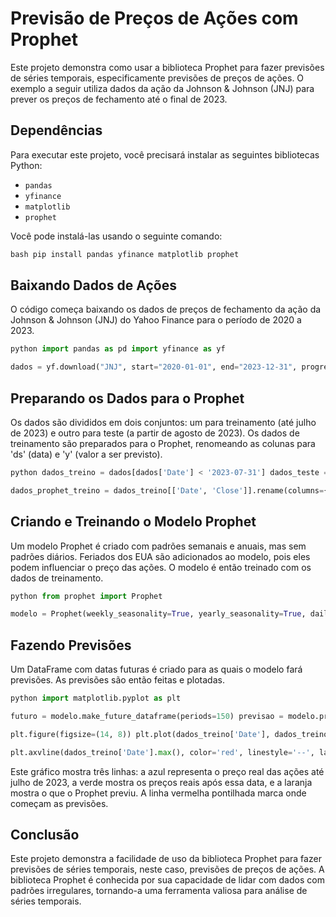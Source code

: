 # Previsão de Preços de Ações com Prophet

Este projeto demonstra como usar a biblioteca Prophet para fazer previsões de séries temporais, especificamente previsões de preços de ações. O exemplo a seguir utiliza dados da ação da Johnson & Johnson (JNJ) para prever os preços de fechamento até o final de 2023.

## Dependências

Para executar este projeto, você precisará instalar as seguintes bibliotecas Python:

- `pandas`
- `yfinance`
- `matplotlib`
- `prophet`

Você pode instalá-las usando o seguinte comando:

```python
bash pip install pandas yfinance matplotlib prophet
```

## Baixando Dados de Ações

O código começa baixando os dados de preços de fechamento da ação da Johnson & Johnson (JNJ) do Yahoo Finance para o período de 2020 a 2023.

```python
python import pandas as pd import yfinance as yf

dados = yf.download("JNJ", start="2020-01-01", end="2023-12-31", progress=False) dados = dados.reset_index()
```

## Preparando os Dados para o Prophet

Os dados são divididos em dois conjuntos: um para treinamento (até julho de 2023) e outro para teste (a partir de agosto de 2023). Os dados de treinamento são preparados para o Prophet, renomeando as colunas para 'ds' (data) e 'y' (valor a ser previsto).

```python
python dados_treino = dados[dados['Date'] < '2023-07-31'] dados_teste = dados[dados['Date'] >= '2023-07-31']

dados_prophet_treino = dados_treino[['Date', 'Close']].rename(columns={'Date': 'ds', 'Close': 'y'})
```

## Criando e Treinando o Modelo Prophet

Um modelo Prophet é criado com padrões semanais e anuais, mas sem padrões diários. Feriados dos EUA são adicionados ao modelo, pois eles podem influenciar o preço das ações. O modelo é então treinado com os dados de treinamento.

```python
python from prophet import Prophet

modelo = Prophet(weekly_seasonality=True, yearly_seasonality=True, daily_seasonality=False) modelo.add_country_holidays(country_name='US') modelo.fit(dados_prophet_treino)
```

## Fazendo Previsões

Um DataFrame com datas futuras é criado para as quais o modelo fará previsões. As previsões são então feitas e plotadas.

```python
python import matplotlib.pyplot as plt

futuro = modelo.make_future_dataframe(periods=150) previsao = modelo.predict(futuro)

plt.figure(figsize=(14, 8)) plt.plot(dados_treino['Date'], dados_treino['Close'], label='Dados de Treino', color='blue') plt.plot(dados_teste['Date'], dados_teste['Close'], label='Dados Reais (Teste)', color='green') plt.plot(previsao['ds'], previsao['yhat'], label='Previsão', color='orange', linestyle='--')

plt.axvline(dados_treino['Date'].max(), color='red', linestyle='--', label='Início da Previsão') plt.xlabel('Data') plt.ylabel('Preço de Fechamento') plt.title('Previsão de Preço de Fechamento vs Dados Reais') plt.legend() plt.show()
```


Este gráfico mostra três linhas: a azul representa o preço real das ações até julho de 2023, a verde mostra os preços reais após essa data, e a laranja mostra o que o Prophet previu. A linha vermelha pontilhada marca onde começam as previsões.

## Conclusão

Este projeto demonstra a facilidade de uso da biblioteca Prophet para fazer previsões de séries temporais, neste caso, previsões de preços de ações. A biblioteca Prophet é conhecida por sua capacidade de lidar com dados com padrões irregulares, tornando-a uma ferramenta valiosa para análise de séries temporais.

